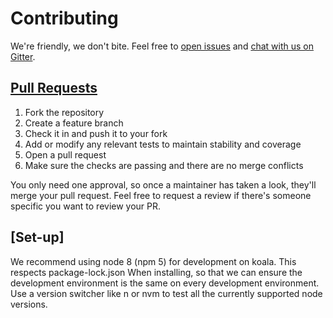 # Contributing

We're friendly, we don't bite. Feel free to [open
issues](https://github.com/koajs/koala/issues) and [chat with us on Gitter](https://gitter.im/koajs/koala).

## [Pull Requests](https://github.com/koajs/koala/pulls)

1. Fork the repository
2. Create a feature branch
3. Check it in and push it to your fork
4. Add or modify any relevant tests to maintain stability and coverage
5. Open a pull request
6. Make sure the checks are passing and there are no merge conflicts

You only need one approval, so once a maintainer has taken a look, they'll merge your pull request.  Feel free to request a review if there's someone specific you want to review your PR.

## [Set-up]

We recommend using node 8 (npm 5) for development on koala.  This respects package-lock.json
When installing, so that we can ensure the development environment is the same on every
development environment.  Use a version switcher like n or nvm to test all the currently supported
node versions.
